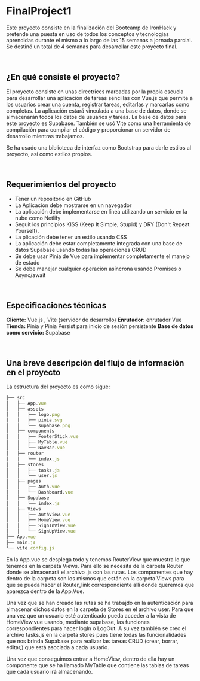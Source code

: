 # FinalProject1

Este proyecto consiste en la finalización del Bootcamp de IronHack y pretende una puesta en uso de todos los conceptos y tecnologías aprendidas durante el mismo a lo largo de las 15 semanas a jornada parcial. Se destinó un total de 4 semanas para desarrollar este proyecto final. 

<br>

## ¿En qué consiste el proyecto?

El proyecto consiste en unas directrices marcadas por la propia escuela para desarrollar una aplicación de tareas sencillas con Vue.js que permite a los usuarios crear una cuenta, registrar tareas, editarlas y marcarlas como completas. La aplicación estará vinculada a una base de datos, donde se almacenarán todos los datos de usuarios y tareas. La base de datos para este proyecto es Supabase. También se usó Vite como una herramienta de compilación para compilar el código y proporcionar un servidor de desarrollo mientras trabajamos.

Se ha usado una biblioteca de interfaz como Bootstrap para darle estilos al proyecto, así como estilos propios. 

<br>

## Requerimientos del proyecto

- Tener un repositorio en GitHub
- La Aplicación debe mostrarse en un navegador
- La aplicación debe implementarse en línea utilizando un servicio en la nube como Netlify
- Seguit los principios KISS (Keep It Simple, Stupid) y DRY (Don't Repeat Yourself).
- La plicación debe tener un estilo usando CSS
- La aplicación debe estar completamente integrada con una base de datos Supabase usando todas las operaciones CRUD
- Se debe usar Pinia de Vue para implementar completamente el manejo de estado
- Se debe manejar cualquier operación asíncrona usando Promises o Async/await

<br>

## Especificaciones técnicas

**Cliente:** Vue.js , Vite (servidor de desarrollo)
**Enrutador:** enrutador Vue
**Tienda:** Pinia y Pinia Persist para inicio de sesión persistente
**Base de datos como servicio:** Supabase

<br>

## Una breve descripción del flujo de información en el proyecto

La estructura del proyecto es como sigue:
```javascript
├── src
│   ├── App.vue
│   ├── assets
│   │   ├── logo.png
│   │   ├── pinia.svg
│   │   └── supabase.png
│   ├── components
│   │   ├── FooterStick.vue
│   │   ├── MyTable.vue
│   │   └── NavBar.vue
│   ├── router
│   │   └── index.js
│   ├── stores
│   │   ├── tasks.js
│   │   └── user.js
│   ├── pages
│   │   ├── Auth.vue
│   │   └── Dashboard.vue
│   ├── Supabase
│   │   └── index.js
│   ├── Views
│   │   ├── AuthView.vue
│   │   ├── HomeView.vue
│   │   ├── SignInView.vue
│   │   └── SignUpView.vue
├── App.vue
├── main.js
└── vite.config.js
```
En la App.vue se desplega todo y tenemos RouterView que muestra lo que tenemos en la carpeta Views. Para ello se necesita de la carpeta Router donde se almacenará el archivo .js con las rutas. Los componentes que hay dentro de la carpeta son los mismos que están en la carpeta Views para que se pueda hacer el Router_link correspondiente allí donde queremos que aparezca dentro de la App.Vue.

Una vez que se han creado las rutas se ha trabajdo en la autenticación para almacenar dichos datos en la carpeta de Stores en el archivo user. Para que una vez que un usuario esté autenticado pueda acceder a la vista de HomeView.vue usando, mediante supabase, las funciones correspondientes para hacer logIn o LogOut. A su vez también se creo el archivo tasks.js en la carpeta stores pues tiene todas las funcionalidades que nos brinda Supabase para realizar las tareas CRUD (crear, borrar, editar,) que está asociada a cada usuario.

Una vez que conseguimos entrar a HomeView, dentro de ella hay un componente que se ha llamado MyTable que contiene las tablas de tareas que cada usuario irá almacenando.








